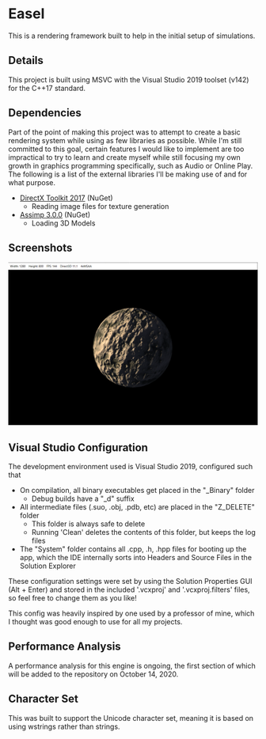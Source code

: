 # Easel
This is a rendering framework built to help in the initial setup of simulations.

## Details
This project is built using MSVC with the Visual Studio 2019 toolset (v142) for the C++17 standard.

## Dependencies
Part of the point of making this project was to attempt to create a basic rendering system while using as few libraries as possible. While I'm still committed to this goal, certain features I would like to implement are too impractical to try to learn and create myself while still focusing my own growth in graphics programming specifically, such as Audio or Online Play. The following is a list of the external libraries I'll be making use of and for what purpose.
* [DirectX Toolkit 2017](https://github.com/microsoft/DirectXTK) (NuGet)
  * Reading image files for texture generation
* [Assimp 3.0.0](http://www.assimp.org/) (NuGet)
  * Loading 3D Models
  
## Screenshots
![Normal Mapping Demo](https://github.com/rubenaryo/Easel/blob/master/images/screen1.PNG?raw=true)

## Visual Studio Configuration
The development environment used is Visual Studio 2019, configured such that
* On compilation, all binary executables get placed in the "_Binary" folder
  * Debug builds have a "_d" suffix
* All intermediate files (.suo, .obj, .pdb, etc) are placed in the "Z_DELETE" folder
  * This folder is always safe to delete
  * Running 'Clean' deletes the contents of this folder, but keeps the log files
* The "System" folder contains all .cpp, .h, .hpp files for booting up the app, 
which the IDE internally sorts into Headers and Source Files in the Solution Explorer

These configuration settings were set by using the Solution Properties GUI (Alt + Enter) and stored in the included '.vcxproj' and '.vcxproj.filters' files, so feel free to change them as you like!

This config was heavily inspired by one used by a professor of mine, which I thought was good enough to use for all my projects.

## Performance Analysis
A performance analysis for this engine is ongoing, the first section of which will be added to the repository on October 14, 2020.

## Character Set
This was built to support the Unicode character set, meaning it is based on using wstrings rather than strings.
